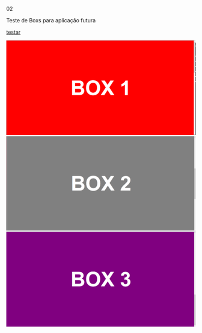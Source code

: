 02

Teste de Boxs para aplicação futura

<a href="https://jonatas00.github.io/RepositorioFrontEnd/TreinosHTML/02/" target="_blank">testar</a>

![i1g1](./Images/ex1.png)
![img2](./Images/ex2.png)
![img3](./Images/ex3.png)